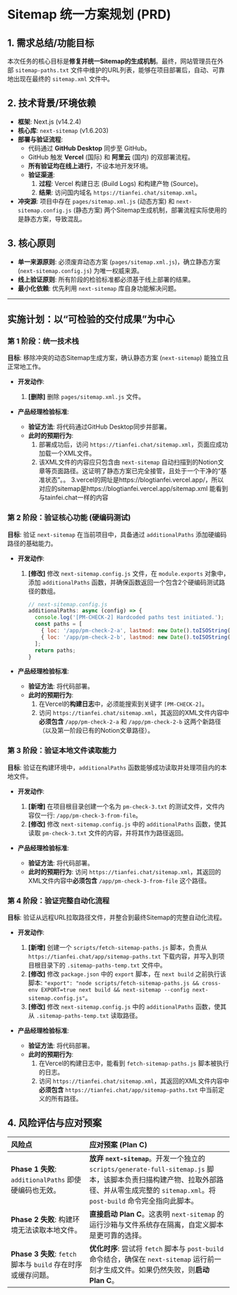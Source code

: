 # Sitemap 统一方案规划 (PRD)

## 1. 需求总结/功能目标

本次任务的核心目标是**修复并统一Sitemap的生成机制**。最终，网站管理员在外部 `sitemap-paths.txt` 文件中维护的URL列表，能够在项目部署后，自动、可靠地出现在最终的 `sitemap.xml` 文件中。

## 2. 技术背景/环境依赖

*   **框架**: Next.js (v14.2.4)
*   **核心库**: `next-sitemap` (v1.6.203)
*   **部署与验证流程**:
    *   代码通过 **GitHub Desktop** 同步至 GitHub。
    *   GitHub 触发 **Vercel** (国际) 和 **阿里云** (国内) 的双部署流程。
    *   **所有验证均在线上进行**，不设本地开发环境。
    *   **验证渠道**:
        1.  **过程**: Vercel 构建日志 (Build Logs) 和构建产物 (Source)。
        2.  **结果**: 访问国内域名 `https://tianfei.chat/sitemap.xml`。
*   **冲突源**: 项目中存在 `pages/sitemap.xml.js` (动态方案) 和 `next-sitemap.config.js` (静态方案) 两个Sitemap生成机制，部署流程实际使用的是静态方案，导致混乱。

## 3. 核心原则

*   **单一来源原则**: 必须废弃动态方案 (`pages/sitemap.xml.js`)，确立静态方案 (`next-sitemap.config.js`) 为唯一权威来源。
*   **线上验证原则**: 所有阶段的检验标准都必须基于线上部署的结果。
*   **最小化依赖**: 优先利用 `next-sitemap` 库自身功能解决问题。

---

## 实施计划：以“可检验的交付成果”为中心

### 第 1 阶段：统一技术栈

**目标**: 移除冲突的动态Sitemap生成方案，确认静态方案 (`next-sitemap`) 能独立且正常地工作。

*   **开发动作**:
    1.  **[删除]** 删除 `pages/sitemap.xml.js` 文件。

*   **产品经理检验标准**:
    *   **验证方法**: 将代码通过GitHub Desktop同步并部署。
    *   **此时的预期行为**:
        1.  部署成功后，访问 `https://tianfei.chat/sitemap.xml`，页面应成功加载一个XML文件。
        2.  该XML文件的内容应只包含由 `next-sitemap` 自动扫描到的Notion文章等页面路径。这证明了静态方案已完全接管，且处于一个干净的“基准状态”。。
        3.vercel的网址是https://blogtianfei.vercel.app/，所以对应的sitemap是https://blogtianfei.vercel.app/sitemap.xml 能看到与tainfei.chat一样的内容

### 第 2 阶段：验证核心功能 (硬编码测试)

**目标**: 验证 `next-sitemap` 在当前项目中，具备通过 `additionalPaths` 添加硬编码路径的基础能力。

*   **开发动作**:
    1.  **[修改]** 修改 `next-sitemap.config.js` 文件，在 `module.exports` 对象中，添加 `additionalPaths` 函数，并确保函数返回一个包含2个硬编码测试路径的数组。
        ```javascript
        // next-sitemap.config.js
        additionalPaths: async (config) => {
          console.log('[PM-CHECK-2] Hardcoded paths test initiated.');
          const paths = [
            { loc: '/app/pm-check-2-a', lastmod: new Date().toISOString() },
            { loc: '/app/pm-check-2-b', lastmod: new Date().toISOString() }
          ];
          return paths;
        }
        ```

*   **产品经理检验标准**:
    *   **验证方法**: 将代码部署。
    *   **此时的预期行为**:
        1.  在Vercel的**构建日志**中，必须能搜索到关键字 `[PM-CHECK-2]`。
        2.  访问 `https://tianfei.chat/sitemap.xml`，其返回的XML文件内容中**必须包含** `/app/pm-check-2-a` 和 `/app/pm-check-2-b` 这两个新路径（以及第一阶段已有的Notion文章路径）。

### 第 3 阶段：验证本地文件读取能力

**目标**: 验证在构建环境中，`additionalPaths` 函数能够成功读取并处理项目内的本地文件。

*   **开发动作**:
    1.  **[新增]** 在项目根目录创建一个名为 `pm-check-3.txt` 的测试文件，文件内容仅一行: `/app/pm-check-3-from-file`。
    2.  **[修改]** 修改 `next-sitemap.config.js` 中的 `additionalPaths` 函数，使其读取 `pm-check-3.txt` 文件的内容，并将其作为路径返回。

*   **产品经理检验标准**:
    *   **验证方法**: 将代码部署。
    *   **此时的预期行为**: 访问 `https://tianfei.chat/sitemap.xml`，其返回的XML文件内容中**必须包含** `/app/pm-check-3-from-file` 这个路径。

### 第 4 阶段：验证完整自动化流程

**目标**: 验证从远程URL拉取路径文件，并整合到最终Sitemap的完整自动化流程。

*   **开发动作**:
    1.  **[新增]** 创建一个 `scripts/fetch-sitemap-paths.js` 脚本，负责从 `https://tianfei.chat/app/sitemap-paths.txt` 下载内容，并写入到项目根目录下的 `.sitemap-paths-temp.txt` 文件中。
    2.  **[修改]** 修改 `package.json` 中的 `export` 脚本，在 `next build` 之前执行该脚本: `"export": "node scripts/fetch-sitemap-paths.js && cross-env EXPORT=true next build && next-sitemap --config next-sitemap.config.js"`。
    3.  **[修改]** 修改 `next-sitemap.config.js` 中的 `additionalPaths` 函数，使其从 `.sitemap-paths-temp.txt` 读取路径。

*   **产品经理检验标准**:
    *   **验证方法**: 将代码部署。
    *   **此时的预期行为**:
        1.  在Vercel的构建日志中，能看到 `fetch-sitemap-paths.js` 脚本被执行的日志。
        2.  访问 `https://tianfei.chat/sitemap.xml`，其返回的XML文件内容中**必须包含** `https://tianfei.chat/app/sitemap-paths.txt` 中当前定义的所有路径。

## 4. 风险评估与应对预案

| 风险点 | 应对预案 (Plan C) |
| :--- | :--- |
| **Phase 1 失败**: `additionalPaths` 即使硬编码也无效。 | **放弃 `next-sitemap`**。开发一个独立的 `scripts/generate-full-sitemap.js` 脚本，该脚本负责扫描构建产物、拉取外部路径、并从零生成完整的 `sitemap.xml`。将 `post-build` 命令完全指向此脚本。 |
| **Phase 2 失败**: 构建环境无法读取本地文件。 | **直接启动 Plan C**。这表明 `next-sitemap` 的运行沙箱与文件系统存在隔离，自定义脚本是更可靠的选择。 |
| **Phase 3 失败**: `fetch` 脚本与 `build` 存在时序或缓存问题。 | **优化时序**: 尝试将 `fetch` 脚本与 `post-build` 命令结合，确保在 `next-sitemap` 运行前一刻才生成文件。如果仍然失败，则**启动 Plan C**。 |